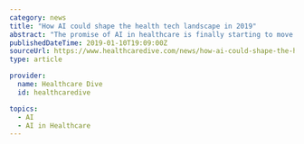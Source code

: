 ```yaml
---
category: news
title: "How AI could shape the health tech landscape in 2019"
abstract: "The promise of AI in healthcare is finally starting to move beyond speculation. In recent years companies have been funneling funds into advancements, especially those that cut costs and promote patient health. Spending on healthcare AI technology is ..."
publishedDateTime: 2019-01-10T19:09:00Z
sourceUrl: https://www.healthcaredive.com/news/how-ai-could-shape-the-health-tech-landscape-in-2019/545461/
type: article

provider:
  name: Healthcare Dive
  id: healthcaredive

topics:
  - AI
  - AI in Healthcare
---
```

